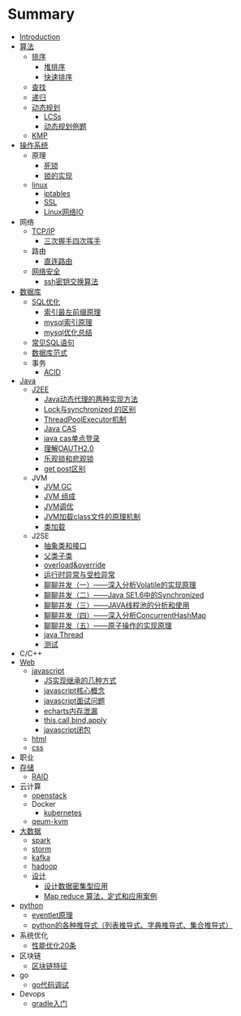 # Summary

* [Introduction](README.md)
* [算法](suan-fa.md)
  * [排序](suan-fa/pai-xu.md)
    * [堆排序](suan-fa/pai-xu/dui-pai-xu.md)
    * [快速排序](suan-fa/pai-xu/kuai-su-pai-xu.md)
  * [查找](suan-fa/cha-zhao.md)
  * [递归](suan-fa/di-gui.md)
  * [动态规划](suan-fa/dong-tai-gui-hua.md)
    * [LCSs](suan-fa/lcss.md)
    * [动态规划例题](suan-fa/dong-tai-gui-hua-li-ti.md)
  * [KMP](suan-fa/kmp.md)
* [操作系统](cao-zuo-xi-tong.md)
  * 原理
    * [死锁](cao-zuo-xi-tong/si-suo.md)
    * [锁的实现](cao-zuo-xi-tong/suo-de-shi-xian.md)
  * [linux](cao-zuo-xi-tong/linux.md)
    * [iptables](cao-zuo-xi-tong/linux/iptables.md)
    * [SSL](cao-zuo-xi-tong/linux/ssl.md)
    * [Linux网络IO](cao-zuo-xi-tong/linux/linuxwang-luo-io.md)
* 网络
  * [TCP/IP](tcpip.md)
    * [三次握手四次挥手](tcpip/san-ci-wo-shou-si-ci-hui-shou.md)
  * 路由
    * [直连路由](zhi-lian-lu-you.md)
  * [网络安全](wang-luo-an-quan.md)
    * [ssh密钥交换算法](sshmi-yao-jiao-huan-suan-fa.md)
* [数据库](shu-ju-ku.md)
  * [SQL优化](sqlyou-hua.md)
    * [索引最左前缀原理](sqlyou-hua/suo-yin-zui-zuo-qian-zhui-yuan-li.md)
    * [mysql索引原理](sqlyou-hua/mysqlsuo-yin-yuan-li.md)
    * [mysql优化总结](sqlyou-hua/mysqlyou-hua-zong-jie.md)
  * [常见SQL语句](chang-jian-sql-yu-ju.md)
  * [数据库范式](shu-ju-ku-fan-shi.md)
  * 事务
    * [ACID](acid.md)
* [Java](java.md)
  * [J2EE](java/j2ee.md)
    * [Java动态代理的两种实现方法](java/j2ee/javadong-tai-dai-li-de-liang-zhong-shi-xian-fang-fa.md)
    * [Lock与synchronized 的区别](java/j2ee/lockyu-synchronized-de-qu-bie.md)
    * [ThreadPoolExecutor机制](java/j2ee/threadpoolexecutorji-zhi.md)
    * [Java CAS](java/j2ee/java.md)
    * [java cas单点登录](java/j2ee/java-casdan-dian-deng-lu.md)
    * [理解OAUTH2.0](java/j2ee/li-jie-oauth2-0.md)
    * [乐观锁和悲观锁](java/j2ee/le-guan-suo-he-bei-guan-suo.md)
    * [get post区别](java/j2ee/get-postqu-bie.md)
  * JVM
    * [JVM GC](java/jvm-gc.md)
    * [JVM 组成](java/jvm-zu-cheng.md)
    * [JVM调优](java/jvmdiao-you.md)
    * [JVM加载class文件的原理机制](java/jvmjia-zai-class-wen-jian-de-yuan-li-ji-zhi.md)
    * [类加载](java/lei-jia-zai.md)
  * J2SE
    * [抽象类和接口](java/chou-xiang-lei-he-jie-kou.md)
    * [父类子类](java/fu-lei-zi-lei.md)
    * [overload&override](java/overloadandoverride.md)
    * [运行时异常与受检异常](java/yun-xing-shi-yi-chang-yu-shou-jian-yi-chang.md)
    * [聊聊并发（一）——深入分析Volatile的实现原理](java/shen-ru-fen-xi-volatile-de-shi-xian-yuan-li.md)
    * [聊聊并发（二）——Java SE1.6中的Synchronized](java/liao-liao-bing-fa-ff08-er-ff09-2014-2014-java-se1-6-zhong-de-synchronized.md)
    * [聊聊并发（三）——JAVA线程池的分析和使用](java/liao-liao-bing-fa-ff08-san-ff09-2014-2014-java-xian-cheng-chi-de-fen-xi-he-shi-yong.md)
    * [聊聊并发（四）——深入分析ConcurrentHashMap](java/liao-liao-bing-fa-ff08-si-ff09-2014-2014-shen-ru-fen-xi-concurrenthashmap.md)
    * [聊聊并发（五）——原子操作的实现原理](java/liao-liao-bing-fa-ff08-wu-ff09-2014-2014-yuan-zi-cao-zuo-de-shi-xian-yuan-li.md)
    * [java Thread](java/java-thread.md)
    * [测试](java/ce-shi.md)
* C/C++
* [Web](web.md)
  * [javascript](web/javascript.md)
    * [JS实现继承的几种方式](web/javascript/jsshi-xian-ji-cheng-de-ji-zhong-fang-shi.md)
    * [javascript核心概念](web/javascript/javascripthe-xin-gai-nian.md)
    * [javascript面试问题](web/javascript/javascriptmian-shi-wen-ti.md)
    * [echarts内存泄漏](web/javascript/echartsnei-cun-xie-lou.md)
    * [this,call,bind,apply](web/javascript/thiscallbindapply.md)
    * [javascript闭包](web/javascript/javascriptbi-bao.md)
  * [html](web/html.md)
  * [css](web/css.md)
* 职业
* [存储](cun-chu.md)
  * [RAID](cun-chu/raid.md)
* 云计算
  * [openstack](openstack.md)
  * Docker
    * [kubernetes](kubernetes.md)
  * [qeum-kvm](qeum-kvm.md)
* [大数据](da-shu-ju.md)
  * [spark](da-shu-ju/spark.md)
  * [storm](da-shu-ju/storm.md)
  * [kafka](da-shu-ju/kafka.md)
  * [hadoop](da-shu-ju/hadoop.md)
  * [设计](da-shu-ju/she-ji.md)
    * [设计数据密集型应用](da-shu-ju/she-ji/she-ji-shu-ju-mi-ji-xing-ying-yong.md)
    * [Map reduce 算法，定式和应用案例](da-shu-ju/she-ji/map-reduce-suan-fa-ff0c-ding-shi-he-ying-yong-an-li.md)
* [python](python.md)
  * [eventlet原理](python/eventletyuan-li.md)
  * [python的各种推导式（列表推导式、字典推导式、集合推导式）](python/pythonde-ge-zhong-tui-dao-shi-ff08-lie-biao-tui-dao-shi-3001-zi-dian-tui-dao-shi-3001-ji-he-tui-dao-shi-ff09.md)
* 系统优化
  * [性能优化20条](xing-neng-you-hua-20-tiao.md)
* 区块链
  * [区块链特征](qu-kuai-lian-te-zheng.md)
* go
  * [go代码调试](godai-ma-diao-shi.md)
* Devops
  * [gradle入门](gradleru-men.md)

